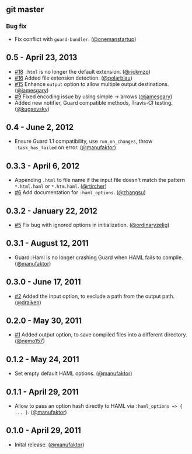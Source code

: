 ## git master

### Bug fix

* Fix conflict with `guard-bundler`. ([@onemanstartup][])

## 0.5 - April 23, 2013

* [#18][] `.html` is no longer the default extension. ([@rickmzp][])
* [#16][] Added file extension detection. ([@polarblau][])
* [#15][] Enhance `output` option to allow multiple output destinations. ([@jamesgary][])
* [#9][] Fixed encoding issue by using simple -> arrows ([@jamesgary][])
* Added new notifier, Guard compatible methods, Travis-CI testing. ([@kugaevsky][])

## 0.4 - June 2, 2012

* Ensure Guard 1.1 compatibility, use `run_on_changes`, throw `:task_has_failed` on error. ([@manufaktor][])

## 0.3.3 - April 6, 2012

* Appending `.html` to file name if the input file doesn't match the pattern `*.html.haml` or `*.htm.haml`. ([@rtircher][])
* [#6][] Add documentation for `:haml_options`. ([@zhangsu][])

## 0.3.2 - January 22, 2012

* [#5][] Fix bug with ignored options in initialization. ([@ordinaryzelig][])

## 0.3.1 - August 12, 2011

* Guard::Haml is no longer crashing Guard when HAML fails to compile. ([@manufaktor][])

## 0.3.0 - June 17, 2011

* [#2][] Added the input option, to exclude a path from the output path. ([@draiken][])

## 0.2.0 - May 30, 2011

* [#1][] Added output option, to save compiled files into a different directory. ([@nemo157][])

## 0.1.2 - May 24, 2011

* Set empty default HAML options. ([@manufaktor][])

## 0.1.1 - April 29, 2011

* Allow to pass an option hash directly to HAML via `:haml_options => { ... }`. ([@manufaktor][])

## 0.1.0 - April 29, 2011

* Inital release. ([@manufaktor][])

<!--- The following link definition list is generated by PimpMyChangelog --->
[#1]: https://github.com/guard/guard/issues/1
[#2]: https://github.com/guard/guard/issues/2
[#5]: https://github.com/guard/guard/issues/5
[#6]: https://github.com/guard/guard/issues/6
[#9]: https://github.com/guard/guard/issues/9
[#15]: https://github.com/guard/guard/issues/15
[#16]: https://github.com/guard/guard/issues/16
[#18]: https://github.com/guard/guard/issues/18
[@draiken]: https://github.com/draiken
[@jamesgary]: https://github.com/jamesgary
[@kugaevsky]: https://github.com/kugaevsky
[@manufaktor]: https://github.com/manufaktor
[@nemo157]: https://github.com/nemo157
[@onemanstartup]: https://github.com/onemanstartup
[@ordinaryzelig]: https://github.com/ordinaryzelig
[@polarblau]: https://github.com/polarblau
[@rickmzp]: https://github.com/rickmzp
[@rtircher]: https://github.com/rtircher
[@zhangsu]: https://github.com/zhangsu